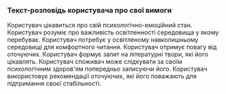 ### Текст-розповідь користувача про свої вимоги
Користувач цікавиться про свій психологічно-емоційний стан.
Користувач розуміє про важливість освітленності середовища у якому перебуває.
Користувач потребує у освітленому навколишньому середовищі для комфортного читання.
Користувач отримує повагу від оточуючих.
Користувач формує запит на літературні твори, які його цікавлять.
Користувач споживач може слідкувати за своїм психологічним здоров'ям попередньо записуючи його.
Користувач використовує рекомендації оточуючих, які його поважають для підтримання своєї стабільності.

